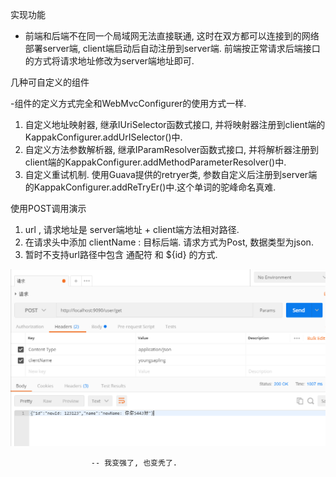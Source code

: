 实现功能

- 前端和后端不在同一个局域网无法直接联通, 这时在双方都可以连接到的网络部署server端, client端启动后自动注册到server端. 前端按正常请求后端接口的方式将请求地址修改为server端地址即可.

几种可自定义的组件

  -组件的定义方式完全和WebMvcConfigurer的使用方式一样. 

1. 自定义地址映射器, 继承IUriSelector函数式接口, 并将映射器注册到client端的KappakConfigurer.addUrISelector()中.
2. 自定义方法参数解析器, 继承IParamResolver函数式接口, 并将解析器注册到client端的KappakConfigurer.addMethodParameterResolver()中.
3. 自定义重试机制. 使用Guava提供的retryer类, 参数自定义后注册到server端的KappakConfigurer.addReTryEr()中.这个单词的驼峰命名真难.

使用POST调用演示

1. url , 请求地址是 server端地址 + client端方法相对路径. 
2. 在请求头中添加 clientName : 目标后端. 请求方式为Post, 数据类型为json.
3. 暂时不支持url路径中包含 通配符 和 ${id} 的方式.

![image](https://github.com/youngsapling/kappak/blob/master/images/20190525162003.png)


                      -- 我变强了, 也变秃了.
